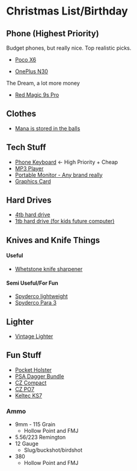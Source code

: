 # Christmas List/Birthday

## Phone (Highest Priority)
Budget phones, but really nice. Top realistic picks.
* [Poco X6](https://www.amazon.com/Xiaomi-Global-Unlocked-Tmobile-Charger/dp/B0CR514L7L/ref=sr_1_6?sr=8-6)

* [OnePlus N30](https://www.amazon.com/OnePlus-Unlocked-Dual-SIM-Charging-Chromatic/dp/B0C22BRGLG/ref=mp_s_a_1_1_vs_ar?crid=8QJIQI8DRN57&dib=eyJ2IjoiMSJ9.CxXQewkAQmZBcpJfXf9N0DfFOu-d0QJJ7-i3w9d3z3_cM_58TtnWUQJRgyz1M0dP4xE6R7S2uS-xBKU7QfoowRa16bopyTaX68naxJrqJcWcQ3q-uC-g3-sesfaj9qpLmINbg_GFxOzrK1csSAKcOjz6QSAhOcJijJmY8E8Abnc0RAajqdLSzoTL6C05M9oimd4QnZDsqBCf3r5dCwMhGQ.XzJ6weZBX2pLFCgZwok8hpm8jVk830KH9x42UqiWMYo&dib_tag=se&keywords=one+plus+nord+n30&qid=1730062147&sprefix=one+plus+nord+n30%2Caps%2C279&sr=8-1)

The Dream, a lot more money
* [Red Magic 9s Pro](https://na.redmagic.gg/products/redmagic-9s-pro?goal=0_b27fb2cae5-61440e89da-350859957&variant=44588945146034)

## Clothes
* [Mana is stored in the balls](https://wizardofbarge.com/collections/frontpage/products/mana-drought-tee?variant=45400735351009)

## Tech Stuff
* [Phone Keyboard](https://www.amazon.com/Bluetooth-Keyboard-Geyes-Foldable-Smartphones/dp/B07BBLHJ2R/ref=sr_1_6?sr=8-6) <- High Priority + Cheap
* [MP3 Player](https://www.amazon.com/gp/product/B0C5J3WHML/ref=ewc_pr_img_2?smid=A16CKZXH4NYTUN)
* [Portable Monitor - Any brand really](https://www.amazon.com/s?k=portable+monitor)
* [Graphics Card](https://www.amazon.com/ASRock-XT-DisplayPort-Architecture-RX5700/dp/B0DC4JTVRB/ref=sr_1_2?sr=8-2)

## Hard Drives
* [4tb hard drive](https://www.amazon.com/Seagate-BarraCuda-Internal-Drive-3-5-Inch/dp/B07D9C7SQH/ref=sr_1_3?sr=8-3)
* [1tb hard drive (for kids future computer)](https://www.newegg.com/seagate-barracuda-st1000dm010-1tb/p/N82E16822179010)

## Knives and Knife Things

#### Useful
* [Whetstone knife sharpener](https://www.amazon.com/Sharp-Pebble-Sharpening-Flattening-NonSlip/dp/B08Q364Q2M)

#### Semi Useful/For Fun
* [Spyderco lightweight](https://www.amazon.com/Spyderco-Tenacious-Lightweight-Folding-Stainless/dp/B083ZMLSWZ/ref=mp_s_a_1_3?crid=2J3QAVH7VSUNG&keywords=spyderco+knife&qid=1700766224&sprefix=spyder%2Caps%2C202&sr=8-3)
* [Spyderco Para 3](https://www.amazon.com/Spyderco-Lightweight-Signature-Stainless-Durable/dp/B07XVR2K7P/ref=mp_s_a_1_19?crid=2J3QAVH7VSUNG&keywords=spyderco+knife&qid=1700766224&sprefix=spyder%2Caps%2C202&sr=8-19)

## Lighter
* [Vintage Lighter](https://www.amazon.com/Laicengo-Vintage-Kerosene-Windproof-Included/dp/B091DN8VN7/ref=sr_1_28?keywords=old%2Blighter&sr=8-28&th=1) 

## Fun Stuff

* [Pocket Holster](https://www.amazon.com/ComfortTac-Comfortable-Concealed-Revolvers-Subcompact/dp/B071ZD4F71/ref=sr_1_5?keywords=pocket%2Bholster&sr=8-5&th=1)
* [PSA Dagger Bundle](https://palmettostatearmory.com/psa-dagger-compact-9mm-pistol-with-sw1-ecc-rmr-slide-threaded-barrel-w-10-15rd-mag-and-bag-sniper-green-rear-sight-rear.html)
* [CZ Compact](https://palmettostatearmory.com/cz-75-compact-9mm-pistol-black-91190.html)
* [CZ PO7](https://palmettostatearmory.com/cz-p07-9mm-pistol-black-91086.html)
* [Keltec KS7](https://palmettostatearmory.com/kel-tec-12-ga-ks7-pump-shotgun-ks7blk.html)

### Ammo
* 9mm - 115 Grain
    * Hollow Point and FMJ
* 5.56/223 Remington
* 12 Gauge
    * Slug/buckshot/birdshot
* 380
    * Hollow Point and FMJ
